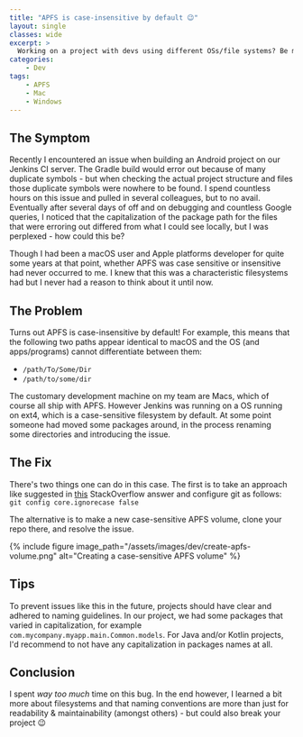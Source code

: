 ```yaml
---
title: "APFS is case-insensitive by default 😉"
layout: single
classes: wide
excerpt: >
  Working on a project with devs using different OSs/file systems? Be mindful of your directory naming!
categories:
    - Dev
tags:
    - APFS
    - Mac
    - Windows
---
```


## The Symptom

Recently I encountered an issue when building an Android project on our Jenkins CI server. The Gradle build would error out because of many duplicate symbols - but when checking the actual project structure and files those duplicate symbols were nowhere to be found. I spend countless hours on this issue and pulled in several colleagues, but to no avail. Eventually after several days of off and on debugging and countless Google queries, I noticed that the capitalization of the package path for the files that were erroring out differed from what I could see locally, but I was perplexed - how could this be?

Though I had been a macOS user and Apple platforms developer for quite some years at that point, whether APFS was case sensitive or insensitive had never occurred to me. I knew that this was a characteristic filesystems had but I never had a reason to think about it until now.

## The Problem

Turns out APFS is case-insensitive by default! For example, this means that the following two paths appear identical to macOS and the OS (and apps/programs) cannot differentiate between them:

- `/path/To/Some/Dir`
- `/path/to/some/dir`

The customary development machine on my team are Macs, which of course all ship with APFS. However Jenkins was running on a OS running on ext4, which is a case-sensitive filesystem by default. At some point someone had moved some packages around, in the process renaming some directories and introducing the issue.

## The Fix

There's two things one can do in this case. The first is to take an approach like suggested in [this](https://stackoverflow.com/a/3011719) StackOverflow answer and configure git as follows: `git config core.ignorecase false`

The alternative is to make a new case-sensitive APFS volume, clone your repo there, and resolve the issue.

{% include figure image_path="/assets/images/dev/create-apfs-volume.png" alt="Creating a case-sensitive APFS volume" %}

## Tips

To prevent issues like this in the future, projects should have clear and adhered to naming guidelines. In our project, we had some packages that varied in capitalization, for example `com.mycompany.myapp.main.Common.models`. For Java and/or Kotlin projects, I'd recommend to not have any capitalization in packages names at all.

## Conclusion

I spent _way too much_ time on this bug. In the end however, I learned a bit more about filesystems and that naming conventions are more than just for readability & maintainability (amongst others) - but could also break your project 😉